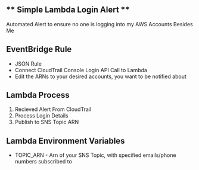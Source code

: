 ## ** Simple Lambda Login Alert **

Automated Alert to ensure no one is logging into my AWS Accounts Besides Me 

## EventBridge Rule 

- JSON Rule
- Connect CloudTrail Console Login API Call to Lambda
- Edit the ARNs to your desired accounts, you want to be notified about

## Lambda Process

1. Recieved Alert From CloudTrail
2. Process Login Details
3. Publish to SNS Topic ARN

## Lambda Environment Variables 
- TOPIC_ARN - Arn of your SNS Topic, with specified emails/phone numbers subscribed to

